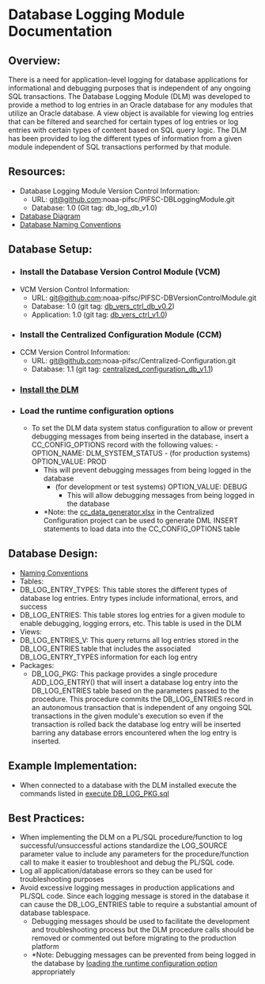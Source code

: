 # Database Logging Module Documentation

## Overview:
There is a need for application-level logging for database applications for informational and debugging purposes that is independent of any ongoing SQL transactions. The Database Logging Module (DLM) was developed to provide a method to log entries in an Oracle database for any modules that utilize an Oracle database.  A view object is available for viewing log entries that can be filtered and searched for certain types of log entries or log entries with certain types of content based on SQL query logic.  The DLM has been provided to log the different types of information from a given module independent of SQL transactions performed by that module.

## Resources:
- Database Logging Module Version Control Information:
  -	URL: git@github.com:noaa-pifsc/PIFSC-DBLoggingModule.git
  - Database: 1.0 (Git tag: db_log_db_v1.0)
-	[Database Diagram](./data_model/DB_Log_diagram.png)
-	[Database Naming Conventions](./Database%20Logging%20Module%20DB%20Naming%20Conventions.MD)

## <a name="database_setup"></a>Database Setup:
-	### Install the Database Version Control Module (VCM)
  - VCM Version Control Information:
    - URL: git@github.com:noaa-pifsc/PIFSC-DBVersionControlModule.git
    - Database: 1.0 (git tag: [db_vers_ctrl_db_v0.2](https://github.com/noaa-pifsc/PIFSC-DBVersionControlModule/releases/tag/db_vers_ctrl_db_v0.2))
    - Application: 1.0 (git tag: [db_vers_ctrl_v1.0](https://github.com/noaa-pifsc/PIFSC-DBVersionControlModule/releases/tag/db_vers_ctrl_v1.0))
-	### Install the Centralized Configuration Module (CCM)
  - CCM Version Control Information:
    - URL: git@github.com:noaa-pifsc/Centralized-Configuration.git
    - Database: 1.1 (git tag: [centralized_configuration_db_v1.1](https://github.com/noaa-pifsc/PIFSC-DBVersionControlModule/releases/tag/db_vers_ctrl_db_v0.2))
- ### [Install the DLM](./Installing%20or%20Upgrading%20the%20Database%20Logging%20Module.MD)
- ### Load the runtime configuration options
  - To set the DLM data system status configuration to allow or prevent debugging messages from being inserted in the database, insert a CC_CONFIG_OPTIONS record  with the following values:
		- OPTION_NAME: DLM_SYSTEM_STATUS
		- (for production systems) OPTION_VALUE: PROD
      - This will prevent debugging messages from being logged in the database
		- (for development or test systems) OPTION_VALUE: DEBUG
			- This will allow debugging messages from being logged in the database
    -   \*Note: the [cc_data_generator.xlsx](https://picgitlab.nmfs.local/centralized-data-tools/centralized-configuration/-/blob/master/docs/cc_data_generator.xlsx) in the Centralized Configuration project can be used to generate DML INSERT statements to load data into the CC_CONFIG_OPTIONS table

## Database Design:
-	[Naming Conventions](./Database%20Logging%20Module%20DB%20Naming%20Conventions.MD)
-	Tables:
  - DB_LOG_ENTRY_TYPES: This table stores the different types of database log entries.  Entry types include informational, errors, and success
  - DB_LOG_ENTRIES: This table stores log entries for a given module to enable debugging, logging errors, etc.  This table is used in the DLM
-	Views:
  - DB_LOG_ENTRIES_V: This query returns all log entries stored in the DB_LOG_ENTRIES table that includes the associated DB_LOG_ENTRY_TYPES information for each log entry
- Packages:
  - DB_LOG_PKG: This package provides a single procedure ADD_LOG_ENTRY() that will insert a database log entry into the DB_LOG_ENTRIES table based on the parameters passed to the procedure.  This procedure commits the DB_LOG_ENTRIES record in an autonomous transaction that is independent of any ongoing SQL transactions in the given module's execution so even if the transaction is rolled back the database log entry will be inserted barring any database errors encountered when the log entry is inserted.

## Example Implementation:
- When connected to a database with the DLM installed execute the commands listed in [execute DB_LOG_PKG.sql](../SQL/scripts/execute%20DB_LOG_PKG.sql)

## Best Practices:
- When implementing the DLM on a PL/SQL procedure/function to log successful/unsuccessful actions standardize the LOG_SOURCE parameter value to include any parameters for the procedure/function call to make it easier to troubleshoot and debug the PL/SQL code.
- Log all application/database errors so they can be used for troubleshooting purposes
- Avoid excessive logging messages in production applications and PL/SQL code.  Since each logging message is stored in the database it can cause the DB_LOG_ENTRIES table to require a substantial amount of database tablespace.   
  - Debugging messages should be used to facilitate the development and troubleshooting process but the DLM procedure calls should be removed or commented out before migrating to the production platform
  - \*Note: Debugging messages can be prevented from being logged in the database by  [loading the runtime configuration option](#load-the-runtime-configuration-options) appropriately
